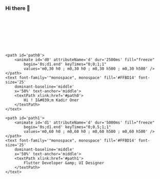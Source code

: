 ### Hi there 👋



<svg xmlns='http://www.w3.org/2000/svg'
    xmlns:xlink='http://www.w3.org/1999/xlink'
    viewBox='0 0 500 100'
    style='background-color: #FFD3E900;'
    width='500px' height='100px'>

    
    <path id='path0'>
        <animate id='d0' attributeName='d' dur='2500ms' fill="freeze"
            begin='0s;d1.end' keyTimes="0;0;1;1"
            values='m0,30 h0 ; m0,30 h0 ; m0,30 h500 ; m0,30 h500' />
    </path>
    <text font-family='"monospace", monospace' fill='#FFBD14' font-size='25'
        dominant-baseline='middle'
        x='50%' text-anchor='middle'>
        <textPath xlink:href='#path0'>
            Hi ! I&#039;m Kadir Oner
        </textPath>
    </text>

    <path id='path1'>
        <animate id='d1' attributeName='d' dur='5000ms' fill="freeze"
            begin='0s;d1.end' keyTimes="0;0.5;1;1"
            values='m0,60 h0 ; m0,60 h0 ; m0,60 h500 ; m0,60 h500' />
    </path>
    <text font-family='"monospace", monospace' fill='#FFBD14' font-size='25'
        dominant-baseline='middle'
        x='50%' text-anchor='middle'>
        <textPath xlink:href='#path1'>
            Flutter Developer &amp; UI Designer
        </textPath>
    </text>

</svg>
